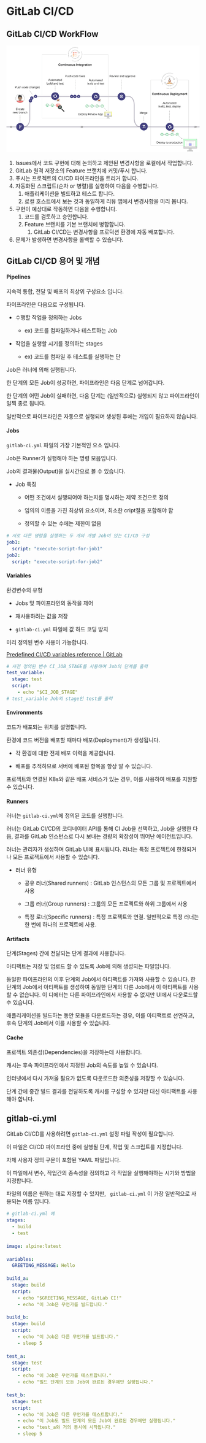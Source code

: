 # GitLab CI/CD

## GitLab CI/CD WorkFlow

![](.\images\gitlab_ci_cd_workflow.png)

1. Issues에서 코드 구현에 대해 논의하고 제안된 변경사항을 로컬에서 작업합니다.
2. GitLab 원격 저장소의 Feature 브랜치에 커밋/푸시 합니다.
3. 푸시는 프로젝트의 CI/CD 파이프라인을 트리거 합니다.
4. 자동화된 스크립트(순차 or 병렬)를 실행하여 다음을 수행합니다.
   1. 애플리케이션을 빌드하고 테스트 합니다.
   2. 로컬 호스트에서 보는 것과 동일하게 리뷰 앱에서 변경사항을 미리 봅니다.
5. 구현이 예상대로 작동하면 다음을 수행합니다.
   1. 코드를 검토하고 승인합니다.
   2. Feature 브랜치를 기본 브랜치에 병합합니다.
      1. GitLab CI/CD는 변경사항을 프로덕션 환경에 자동 배포합니다.
6. 문제가 발생하면 변경사항을 롤백할 수 있습니다.

## GitLab CI/CD 용어 및 개념

#### Pipelines

지속적 통합, 전달 및 배포의 최상위 구성요소 입니다.

파이프라인은 다음으로 구성됩니다.

* 수행할 작업을 정의하는 Jobs
  
  * ex) 코드를 컴파일하거나 테스트하는 Job

* 작업을 실행할 시기를 정의하는 stages
  
  * ex) 코드를 컴파일 후 테스트를 실행하는 단

Job은 러너에 의해 실행됩니다.

한 단계의 모든 Job이 성공하면, 파이프라인은 다음 단계로 넘어갑니다.

한 단계의 어떤 Job이 실패하면, 다음 단계는 (일반적으로) 실행되지 않고 파이프라인이 일찍 종료 됩니다.

일반적으로 파이프라인은 자동으로 실행되며 생성된 후에는 개입이 필요하지 않습니다.

#### Jobs

`gitlab-ci.yml` 파일의 가장 기본적인 요소 입니다.

Job은 Runner가 실행해야 하는 명령 모음입니다.

Job의 결과물(Output)을 실시간으로 볼 수 있습니다.

* Job 특징
  
  * 어떤 조건에서 실행되어야 하는지를 명시하는 제약 조건으로 정의
  
  * 임의의 이름을 가진 최상위 요소이며, 최소한 cript절을 포함해야 함
  
  * 정의할 수 있는 수에는 제한이 없음

```yml
# 서로 다른 명령을 실행하는 두 개의 개별 Job이 있는 CI/CD 구성
job1:
  script: "execute-script-for-job1"
job2:
  script: "execute-script-for-job2"
```

#### Variables

환경변수의 유형

* Jobs 및 파이프라인의 동작을 제어

* 재사용하려는 값을 저장

* `gitlab-ci.yml` 파일에 값 하드 코딩 방지

미리 정의된 변수 사용이 가능합니다.

[Predefined CI/CD variables reference | GitLab](https://docs.gitlab.com/ee/ci/variables/predefined_variables.html)

```yml
# 사전 정의된 변수 CI_JOB_STAGE를 사용하여 Job의 단계를 출력
test_variable:
  stage: test
  script:
    - echo "$CI_JOB_STAGE"
# test_variable Job의 stage인 test를 출력 
```

#### Environments

코드가 배포되는 위치를 설명합니다.

환경에 코드 버전을 배포할 때마다 배포(Deployment)가 생성됩니다.

* 각 환경에 대한 전체 배포 이력을 제공합니다.

* 배포를 추적하므로 서버에 배포된 항목을 항상 알 수 있습니다.

프로젝트와 연결된 K8s와 같은 배포 서비스가 있는 경우, 이를 사용하여 배포를 지원할 수 있습니다.

#### Runners

러너는 `gitlab-ci.yml`에 정의된 코드를 실행합니다.

러너는 GitLab CI/CD의 코디네이터 API를 통해 CI Job을 선택하고, Job을 실행한 다음, 결과를 GitLab 인스턴스로 다시 보내는 경량의 확장성이 뛰어난 에이전트입니다.

러너는 관리자가 생성하며 GitLab UI에 표시됩니다. 러너는 특정 프로젝트에 한정되거나 모든 프로젝트에서 사용할 수 있습니다.

* 러너 유형
  
  * 공유 러너(Shared runners) : GitLab 인스턴스의 모든 그룹 및 프로젝트에서 사용
  
  * 그룹 러너(Group runners) : 그룹의 모든 프로젝트와 하위 그룹에서 사용
  
  * 특정 로너(Specific runners) : 특정 프로젝트와 연결. 일반적으로 특정 러너는 한 번에 하나의 프로젝트에 사용.

#### Artifacts

단계(Stages) 간에 전달되는 단계 결과에 사용합니다.

아티팩트는 저장 및 업로드 할 수 있도록 Job에 의해 생성되는 파일입니다.

동일한 파이프라인의 이후 단계의 Job에서 아티팩트를 가져와 사용할 수 있습니다. 한 단계의 Job에서 아티팩트를 생성하여 동일한 단계의 다른 Job에서 이 아티팩트를 사용할 수 없습니다. 이 디에터는 다른 파이프라인에서 사용할 수 없지만 UI에서 다운로드할 수 있습니다.

애플리케이션을 빌드하는 동안 모듈을 다운로드하는 경우, 이를 아티팩트로 선언하고, 후속 단계의 Job에서 이를 사용할 수 있습니다.

#### Cache

프로젝트 의존성(Dependencies)을 저장하는데 사용합니다.

캐시는 후속 파이프라인에서 지정된 Job의 속도를 높일 수 있습니다.

인터넷에서 다시 가져올 필요가 없도록 다운로드한 의존성을 저장할 수 있습니다.

단계 간에 중간 빌드 결과를 전달하도록 캐시를 구성할 수 있지만 대신 아티팩트를 사용해야 합니다.

## gitlab-ci.yml

GitLab CI/CD를 사용하려면 `gitlab-ci.yml` 설정 파일 작성이 필요합니다.

이 파일은 CI/CD 파이프라인 중에 실행될 단계, 작업 및 스크립트를 지정합니다. 

자체 사용자 정의 구문이 포함된 YAML 파일입니다.

이 파일에서 변수, 작업간의 종속성을 정의하고 각 작업을 실행해야하는 시기와 방법을 지정합니다.

파일의 이름은 원하는 대로 지정할 수 있지만, ` gitlab-ci.yml` 이 가장 일반적으로 사용되는 이름 입니다.

```yml
# gitlab-ci.yml 예
stages:
  - build
  - test

image: alpine:latest

variables:
  GREETING_MESSAGE: Hello

build_a:
  stage: build
  script:
    - echo "$GREETING_MESSAGE, GitLab CI!"
    - echo "이 Job은 무언가를 빌드합니다."

build_b:
  stage: build
  script:
    - echo "이 Job은 다른 무언가를 빌드합니다."
    - sleep 5

test_a:
  stage: test
  script:
    - echo "이 Job은 무언가를 테스트합니다."
    - echo "빌드 단계의 모든 Job이 완료된 경우에만 실행됩니다."

test_b:
  stage: test
  script:
    - echo "이 Job은 다른 무언가를 테스트합니다."
    - echo "이 Job도 빌드 단계의 모든 Job이 완료된 경우에만 실행됩니다."
    - echo "test_a와 거의 동시에 시작됩니다."
    - sleep 5
```
